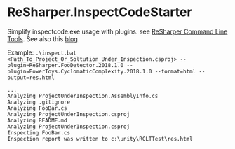 # ReSharper.InspectCodeStarter

Simplify inspectcode.exe usage with plugins. see [ReSharper Command Line Tools](https://www.jetbrains.com/resharper/features/command-line.html). See also this [blog](http://drugalya.com/r-command-line-tools-and-compiled-extensions/)

Example:
`.\inspect.bat <Path_To_Project_Or_Soltution_Under_Inspection.csproj> --plugin=ReSharper.FooDetector.2018.1.0 --plugin=PowerToys.CyclomaticComplexity.2018.1.0 --format=html --output=res.html`

```
...
Analyzing ProjectUnderInspection.AssemblyInfo.cs
Analyzing .gitignore
Analyzing FooBar.cs
Analyzing ProjectUnderInspection.csproj
Analyzing README.md
Analyzing ProjectUnderInspection.csproj
Inspecting FooBar.cs
Inspection report was written to c:\unity\RCLTTest\res.html
```

